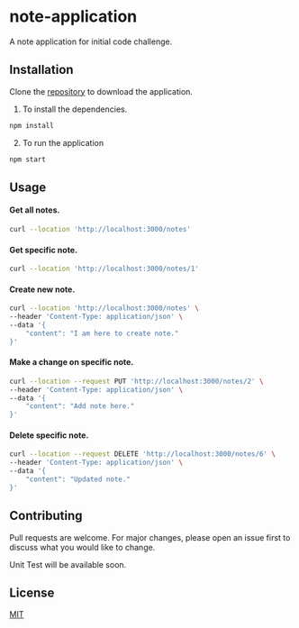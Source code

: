 # note-application

A note application for initial code challenge.

## Installation

Clone the [repository](https://github.com/srphfthnd/note-application.git) to download the application.

1. To install the dependencies.

```bash
npm install
```

2. To run the application

```bash
npm start
```

## Usage

#### Get all notes.

```bash
curl --location 'http://localhost:3000/notes'
```

#### Get specific note.

```bash
curl --location 'http://localhost:3000/notes/1'
```

#### Create new note.

```bash
curl --location 'http://localhost:3000/notes' \
--header 'Content-Type: application/json' \
--data '{
    "content": "I am here to create note."
}'
```

#### Make a change on specific note.

```bash
curl --location --request PUT 'http://localhost:3000/notes/2' \
--header 'Content-Type: application/json' \
--data '{
    "content": "Add note here."
}'
```

#### Delete specific note.

```bash
curl --location --request DELETE 'http://localhost:3000/notes/6' \
--header 'Content-Type: application/json' \
--data '{
    "content": "Updated note."
}'
```

## Contributing

Pull requests are welcome. For major changes, please open an issue first
to discuss what you would like to change.

Unit Test will be available soon.

## License

[MIT](https://choosealicense.com/licenses/mit/)
